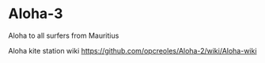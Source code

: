 # Aloha-3
Aloha to all surfers from Mauritius

Aloha kite station wiki https://github.com/opcreoles/Aloha-2/wiki/Aloha-wiki
